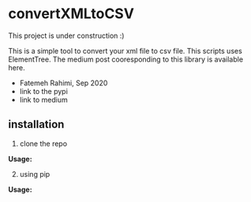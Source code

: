 # convertXMLtoCSV
This project is under construction :)

This is a simple tool to convert your xml file to csv file. This scripts uses ElementTree. The medium post cooresponding to this library is available here. 

* Fatemeh Rahimi, Sep 2020
* link to the pypi
* link to medium

## installation
1. clone the repo

  **Usage:**

2. using pip

  **Usage:**
  
